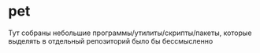 # pet
Тут собраны небольшие программы/утилиты/скрипты/пакеты, которые выделять в отдельный репозиторий было бы бессмысленно
